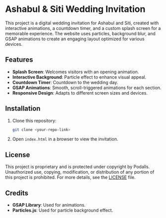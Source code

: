 # Ashabul & Siti Wedding Invitation

This project is a digital wedding invitation for Ashabul and Siti, created with interactive animations, a countdown timer, and a custom splash screen for a memorable experience. The website uses particles, background blur, and GSAP animations to create an engaging layout optimized for various devices.

## Features
- **Splash Screen**: Welcomes visitors with an opening animation.
- **Interactive Background**: Particle effect to enhance visual appeal.
- **Countdown Timer**: Countdown to the wedding day.
- **GSAP Animations**: Smooth, scroll-triggered animations for each section.
- **Responsive Design**: Adapts to different screen sizes and devices.

## Installation
1. Clone this repository:
    ```bash
    git clone <your-repo-link>
    ```
2. Open `index.html` in a browser to view the invitation.

## License
This project is proprietary and is protected under copyright by Podalls. Unauthorized use, copying, modification, or distribution of any portion of this project is prohibited. For more details, see the [LICENSE](LICENSE) file.

## Credits
- **GSAP Library**: Used for animations.
- **Particles.js**: Used for particle background effect.
